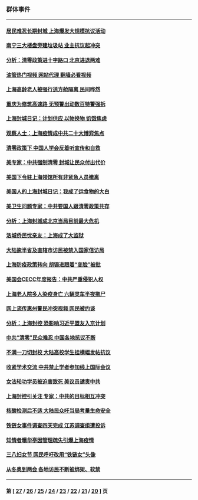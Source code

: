 ### 群体事件
---
#### [居民难忍长期封城 上海爆发大规模抗议活动](../../pages/ncid279/n13724894.md?05151245) 
#### [南宁三大楼盘旁建垃圾站 业主抗议起冲突](../../pages/ncid279/n13723244.md?05151245) 
#### [分析：清零政策进十字路口 北京进退两难](../../pages/ncid279/n13722760.md?05151245) 
#### [油管热门视频 网站代理 翻墙必看视频](http://209.222.30.114:81/youtube.html?05151245)
#### [上海高龄老人被强行送方舱隔离 民间哗然](../../pages/ncid279/n13717318.md?05151245) 
#### [重庆为修筑高速路 无预警出动数百特警强拆](../../pages/ncid279/n13716893.md?05151245) 
#### [上海封城日记：计划供应 以物换物 饥饿焦虑](../../pages/ncid279/n13715646.md?05151245) 
#### [观察人士：上海疫情成中共二十大博弈焦点](../../pages/ncid279/n13713349.md?05151245) 
#### [清零政策下 中国人学会反着听宣传和自救](../../pages/ncid279/n13711002.md?05151245) 
#### [美专家：中共强制清零 封城让民众付出代价](../../pages/ncid279/n13709482.md?05151245) 
#### [美国下令驻上海领馆所有非紧急人员撤离](../../pages/ncid279/n13709373.md?05151245) 
#### [美国人的上海封城日记：我成了运食物的大白](../../pages/ncid279/n13707573.md?05151245) 
#### [美卫生问题专家：中共要国人跟清零政策共存](../../pages/ncid279/n13705925.md?05151245) 
#### [分析：上海封城成北京当局目前最大危机](../../pages/ncid279/n13702771.md?05151245) 
#### [洛城侨民忧亲友：上海成了大监狱](../../pages/ncid279/n13693937.md?05151245) 
#### [大陆逾半省及直辖市访民被禁入国家信访局](../../pages/ncid279/n13689201.md?05151245) 
#### [上海防疫政策转向 胡锡进跟着“变脸”被批](../../pages/ncid279/n13688098.md?05151245) 
#### [美国会CECC年度报告：中共严重侵犯人权](../../pages/ncid279/n13687784.md?05151245) 
#### [上海老人院多人染疫身亡 六辆灵车半夜拖尸](../../pages/ncid279/n13687060.md?05151245) 
#### [网上流传惠州警民冲突视频 网民被约谈](../../pages/ncid279/n13687562.md?05151245) 
#### [分析：上海封控 恐影响习近平盟友入京计划](../../pages/ncid279/n13686881.md?05151245) 
#### [中共“清零”民众难忍 中国各地抗议不断](../../pages/ncid279/n13685186.md?05151245) 
#### [不满一刀切封校 大陆高校学生挂横幅发帖抗议](../../pages/ncid279/n13683669.md?05151245) 
#### [收紧学术交流 中共禁止学者参加线上国际会议](../../pages/ncid279/n13684255.md?05151245) 
#### [女法轮功学员被迫害致死 美议员谴责中共](../../pages/ncid279/n13682069.md?05151245) 
#### [上海封控引关注 专家：中共的目标相互冲突](../../pages/ncid279/n13679402.md?05151245) 
#### [核酸检测后不适 大陆民众吁当局考量生命安全](../../pages/ncid279/n13674223.md?05151245) 
#### [铁链女事件调查四天完成 江苏调查组遭投诉](../../pages/ncid279/n13673940.md?05151245) 
#### [知情者曝华亭因管理疏失引爆上海疫情](../../pages/ncid279/n13642418.md?05151245) 
#### [三八妇女节 网民呼吁改用“铁链女”头像](../../pages/ncid279/n13629332.md?05151245) 
#### [从冬奥到两会 各地访民不断被绑架、软禁](../../pages/ncid279/n13623432.md?05151245) 

---
#### 第 [ [27](./27.md?05151245) / [26](./26.md?05151245) / [25](./25.md?05151245) / [24](./24.md?05151245) / [23](./23.md?05151245) / [22](./22.md?05151245) / [21](./21.md?05151245) / [20](./20.md?05151245) ] 页
